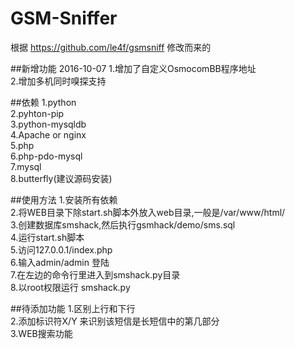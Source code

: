 # GSM-Sniffer
根据 https://github.com/le4f/gsmsniff 修改而来的

##新增功能 2016-10-07
1.增加了自定义OsmocomBB程序地址<br>
2.增加多机同时嗅探支持<br>

##依赖
1.python<br>
2.pyhton-pip<br>
3.python-mysqldb<br>
4.Apache or nginx<br>
5.php<br>
6.php-pdo-mysql<br>
7.mysql<br>
8.butterfly(建议源码安装)<br>

##使用方法
1.安装所有依赖<br>
2.将WEB目录下除start.sh脚本外放入web目录,一般是/var/www/html/<br>
3.创建数据库smshack,然后执行gsmhack/demo/sms.sql<br>
4.运行start.sh脚本<br>
5.访问127.0.0.1/index.php<br>
6.输入admin/admin 登陆<br>
7.在左边的命令行里进入到smshack.py目录<br>
8.以root权限运行 smshack.py<br>

##待添加功能
1.区别上行和下行<br>
2.添加标识符X/Y 来识别该短信是长短信中的第几部分<br>
3.WEB搜索功能<br>